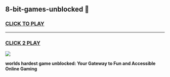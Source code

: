 
## 8-bit-games-unblocked 👋
<h3>
<a href="https://premium.freeplayer.one?title=8-bit-games-unblocked&ref=14F">CLICK TO PLAY</a></h3>
<hr>

<h3>
<a href="https://premium.freeplayer.one?title=8-bit-games-unblocked&ref=14F">CLICK 2 PLAY</a>
  
</h3>

<a href="https://premium.freeplayer.one?title=8-bit-games-unblocked&ref=12F/"><img src="https://clearcache.store/games.png"></a>


**worlds hardest game unblocked: Your Gateway to Fun and Accessible Online Gaming**
